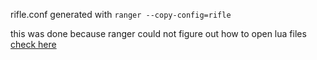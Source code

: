 rifle.conf generated with
`ranger --copy-config=rifle`

this was done because ranger could not figure out how to open lua files [check here](https://github.com/kevinhwang91/rnvimr#faq)
